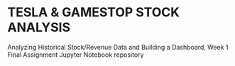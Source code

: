 
# TESLA & GAMESTOP STOCK ANALYSIS

Analyzing Historical Stock/Revenue Data and Building a Dashboard, Week 1 Final Assignment Jupyter Notebook repository
